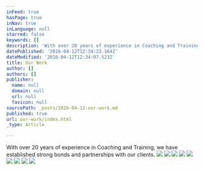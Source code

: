 ```yaml
---
inFeed: true
hasPage: true
inNav: true
inLanguage: null
starred: false
keywords: []
description: 'With over 20 years of experience in Coaching and Training, we have established strong bonds and partnerships with our clients.'
datePublished: '2016-04-12T12:34:23.164Z'
dateModified: '2016-04-12T12:34:07.523Z'
title: Our Work
author: []
authors: []
publisher:
  name: null
  domain: null
  url: null
  favicon: null
sourcePath: _posts/2016-04-12-our-work.md
published: true
url: our-work/index.html
_type: Article

---
```

With over 20 years of experience in Coaching and Training, we have established strong bonds and partnerships with our clients.
![](https://the-grid-user-content.s3-us-west-2.amazonaws.com/fb90609a-3c67-4f40-a896-204ddb85f481.jpg)
![](https://the-grid-user-content.s3-us-west-2.amazonaws.com/e7b8a4ac-2f62-4fd2-89c4-b1ae29730a39.jpg)
![](https://the-grid-user-content.s3-us-west-2.amazonaws.com/50bfb97a-6bfd-467e-9ae8-d2fcae1ea29a.jpg)
![](https://the-grid-user-content.s3-us-west-2.amazonaws.com/2cdb9ea8-e797-4cfd-b98d-06f2a63cd704.jpg)
![](https://the-grid-user-content.s3-us-west-2.amazonaws.com/3169059c-8baa-4d87-9f79-5fbf6cca36b2.jpg)
![](https://the-grid-user-content.s3-us-west-2.amazonaws.com/603906aa-1299-4402-a519-04fc0713d803.jpg)
![](https://the-grid-user-content.s3-us-west-2.amazonaws.com/424f4299-d22f-450f-9680-9b86a87799db.jpg)
![](https://the-grid-user-content.s3-us-west-2.amazonaws.com/e50c7b39-d83c-491e-a042-4427bf29dce0.jpg)
![](https://the-grid-user-content.s3-us-west-2.amazonaws.com/365907cf-e6a7-4505-ba7f-371a2ccd52aa.jpg)